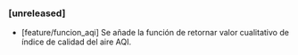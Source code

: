

### [unreleased]

- [feature/funcion_aqi] Se añade la función de retornar valor cualitativo de índice de calidad del aire AQI.